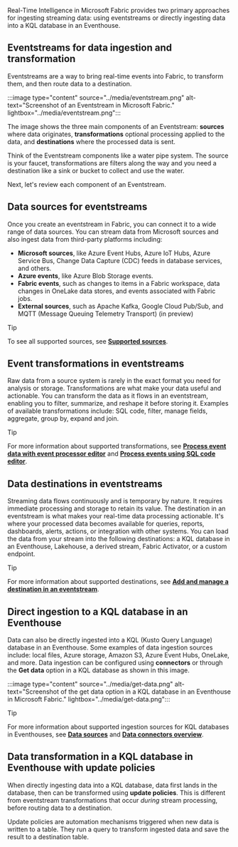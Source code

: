Real-Time Intelligence in Microsoft Fabric provides two primary approaches for ingesting streaming data: using eventstreams or directly ingesting data into a KQL database in an Eventhouse.

## Eventstreams for data ingestion and transformation

Eventstreams are a way to bring real-time events into Fabric, to transform them, and then route data to a destination.

:::image type="content" source="../media/eventstream.png" alt-text="Screenshot of an Eventstream in Microsoft Fabric." lightbox="../media/eventstream.png":::

The image shows the three main components of an Eventstream: **sources** where data originates, **transformations** optional processing applied to the data, and **destinations** where the processed data is sent.

Think of the Eventstream components like a water pipe system. The source is your faucet, transformations are filters along the way and you need a destination like a sink or bucket to collect and use the water.

Next, let's review each component of an Eventstream.

## Data sources for eventstreams

Once you create an eventstream in Fabric, you can connect it to a wide range of data sources. You can stream data from Microsoft sources and also ingest data from third-party platforms including:

- **Microsoft sources**, like Azure Event Hubs, Azure IoT Hubs, Azure Service Bus, Change Data Capture (CDC) feeds in database services, and others.
- **Azure events**, like Azure Blob Storage events.
- **Fabric events**, such as changes to items in a Fabric workspace, data changes in OneLake data stores, and events associated with Fabric jobs.
- **External sources**, such as Apache Kafka, Google Cloud Pub/Sub, and MQTT (Message Queuing Telemetry Transport) (in preview)

> [!TIP]
> To see all supported sources, see **[Supported sources](/fabric/real-time-intelligence/event-streams/add-manage-eventstream-sources?pivots=enhanced-capabilities&azure-portal=true#supported-sources)**.

## Event transformations in eventstreams

Raw data from a source system is rarely in the exact format you need for analysis or storage. Transformations are what make your data useful and actionable. You can transform the data as it flows in an eventstream, enabling you to filter, summarize, and reshape it before storing it. Examples of available transformations include: SQL code, filter, manage fields, aggregate, group by, expand and join.

> [!TIP]
> For more information about supported transformations, see **[Process event data with event processor editor](/fabric/real-time-intelligence/event-streams/process-events-using-event-processor-editor?azure-portal=true)** and **[Process events using SQL code editor](/fabric/real-time-intelligence/event-streams/process-events-using-sql-code-editor?azure-portal=true)**.

## Data destinations in eventstreams

Streaming data flows continuously and is temporary by nature. It requires immediate processing and storage to retain its value. The destination in an eventstream is what makes your real-time data processing actionable. It's where your processed data becomes available for queries, reports, dashboards, alerts, actions, or integration with other systems. You can load the data from your stream into the following destinations: a KQL database in an Eventhouse, Lakehouse, a derived stream, Fabric Activator, or a custom endpoint.

> [!TIP]
> For more information about supported destinations, see **[Add and manage a destination in an eventstream](/fabric/real-time-intelligence/event-streams/add-manage-eventstream-destinations?azure-portal=true)**.

## Direct ingestion to a KQL database in an Eventhouse

Data can also be directly ingested into a KQL (Kusto Query Language) database in an Eventhouse. Some examples of data ingestion sources include: local files, Azure storage, Amazon S3, Azure Event Hubs, OneLake, and more. Data ingestion can be configured using **connectors** or through the **Get data** option in a KQL database as shown in this image.

:::image type="content" source="../media/get-data.png" alt-text="Screenshot of the get data option in a KQL database in an Eventhouse in Microsoft Fabric." lightbox="../media/get-data.png":::

> [!TIP]
> For more information about supported ingestion sources for KQL databases in Eventhouses, see **[Data sources](/fabric/real-time-intelligence/get-data-overview?azure-portal=true)** and **[Data connectors overview](/fabric/real-time-intelligence/data-connectors/data-connectors?azure-portal=true)**.

## Data transformation in a KQL database in Eventhouse with update policies

When directly ingesting data into a KQL database, data first lands in the database, then can be transformed using **update policies**. This is different from eventstream transformations that occur *during* stream processing, before routing data to a destination.

Update policies are automation mechanisms triggered when new data is written to a table. They run a query to transform ingested data and save the result to a destination table.
